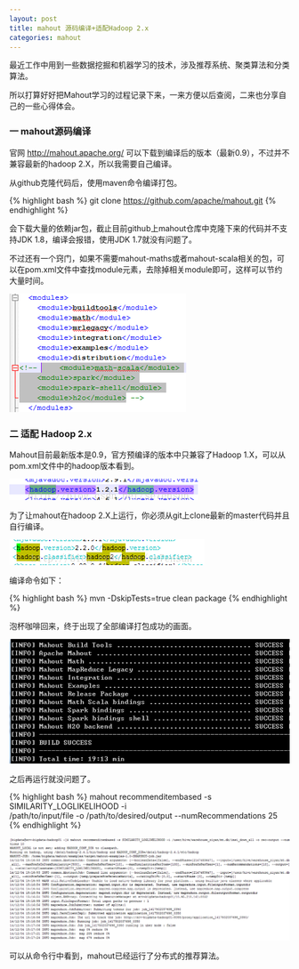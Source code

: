 ```yaml
---
layout: post
title: mahout 源码编译+适配Hadoop 2.x
categories: mahout
---
```


最近工作中用到一些数据挖掘和机器学习的技术，涉及推荐系统、聚类算法和分类算法。

所以打算好好把Mahout学习的过程记录下来，一来方便以后查阅，二来也分享自己的一些心得体会。

### 一 mahout源码编译

官网 http://mahout.apache.org/ 可以下载到编译后的版本（最新0.9），不过并不兼容最新的hadoop 2.X，所以我需要自己编译。

从github克隆代码后，使用maven命令编译打包。

{% highlight bash %}
git clone https://github.com/apache/mahout.git
{% endhighlight %}

会下载大量的依赖jar包，截止目前github上mahout仓库中克隆下来的代码并不支持JDK 1.8，编译会报错，使用JDK 1.7就没有问题了。

不过还有一个窍门，如果不需要mahout-maths或者mahout-scala相关的包，可以在pom.xml文件中查找module元素，去除掉相关module即可，这样可以节约大量时间。

![123](/asserts/imgs/mahout/m-1-1.png)

### 二 适配 Hadoop 2.x

Mahout目前最新版本是0.9，官方预编译的版本中只兼容了Hadoop 1.X，可以从pom.xml文件中的hadoop版本看到。

![123](/asserts/imgs/mahout/1/20141204160702531.png)

为了让mahout在hadoop 2.X上运行，你必须从git上clone最新的master代码并且自行编译。

![123](/asserts/imgs/mahout/1/20141204160734677.png)

编译命令如下：

{% highlight bash %}
mvn -DskipTests=true clean package
{% endhighlight %}

泡杯咖啡回来，终于出现了全部编译打包成功的画面。

![123](/asserts/imgs/mahout/m-1-2.png)

之后再运行就没问题了。

{% highlight bash %}
mahout recommenditembased -s SIMILARITY_LOGLIKELIHOOD -i \
/path/to/input/file -o /path/to/desired/output --numRecommendations 25
{% endhighlight %}

![123](/asserts/imgs/mahout/1/20141204160821734.png)

可以从命令行中看到，mahout已经运行了分布式的推荐算法。